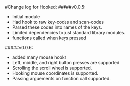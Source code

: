 #Change log for Hooked:
#####v0.0.5:
* Initial module
* Had hook to raw key-codes and scan-codes
* Parsed these codes into names of the keys.
* Limited dependencies to just standard library modules.
* functions called when keys pressed

#####v0.0.6:
* added many mouse hooks
* Left, middle, and right button presses are supported
* Scrolling the scroll wheel is supported.
* Hooking mouse coordinates is supported.
* Passing arguements on function call supported.
